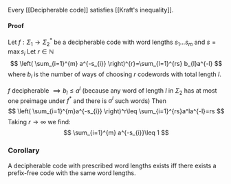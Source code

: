 Every [[Decipherable code]] satisfies [[Kraft's inequality]].
#### Proof
Let $f:\Sigma_{1}\to \Sigma_{2}^{*}$ be a decipherable code with word lengths $s_{1}\dots s_{m}$ and $s=\max s_{i}$
Let $r\in \mathbb{N}$
$$
\left( \sum_{i=1}^{m} a^{-s_{i}} \right)^{r}=\sum_{l=1}^{rs} b_{l}a^{-l}
$$
where $b_{l}$ is the number of ways of choosing $r$ codewords with total length $l$.

$f$ decipherable $\implies b_{l}\leq a^l$ (because any word of length $l$ in $\Sigma_{2}$ has at most one preimage under $f^{*}$ and there is $a^{l}$ such words)
Then
$$
\left( \sum_{i=1}^{m}a^{-s_{i}}  \right)^r\leq \sum_{i=1}^{rs}a^la^{-l}=rs
$$
Taking $r\to \infty$ we find:
$$
\sum_{i=1}^{m} a^{-s_{i}}\leq 1
$$

### Corollary 
A decipherable code with prescribed word lengths exists iff there exists a prefix-free code with the same word lengths. 
